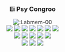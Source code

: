 <div align='center'>
  <h3>Ei Psy Congroo</h3>
  <img src="https://count.getloli.com/@:Labmem-00?theme=booru-lewd" alt=":Labmem-00" />
</div>

<div align="center">
  <img src="https://img.shields.io/badge/-JavaScript-f6da1c?style=flat&logo=javascript&logoColor=white">
  <img src="https://img.shields.io/badge/-TypeScript-2b6dbf?style=flat&logo=typescript&logoColor=white">
  <img src=https://img.shields.io/badge/-Vue.js-green">
  <img src="https://img.shields.io/badge/Nuxt-white">
  <img src="https://img.shields.io/badge/-Node.js-3C873A?style=flat&logo=Node.js&logoColor=white">
  <img src="https://img.shields.io/badge/-Less-bf608e?style=flat&logo=less&logoColor=white">
  <img src="https://img.shields.io/badge/-Sass-b37feb?style=flat&logo=sass&logoColor=white">
</div>
<div align="center">
  <img src="https://img.shields.io/badge/-Git-ee462c?style=flat&logo=git&logoColor=white">
  <img src="https://img.shields.io/badge/-Docker-218bea?style=flat&logo=docker&logoColor=white">
  <img src="https://img.shields.io/badge/-Github-black?style=flat&logo=github">
  <img src="https://img.shields.io/badge/-Webpack-%232C3A42?style=flat-square&logo=webpack">
  <img src="https://img.shields.io/badge/-ESLint-%234B32C3?style=flat-square&logo=eslint">
</div>
<div align="center">
    <img src="https://img.shields.io/badge/Cpp-yellow">
    <img src="https://img.shields.io/badge/Python-blue">
    <img src="https://img.shields.io/badge/NestJS-red">
</div>



